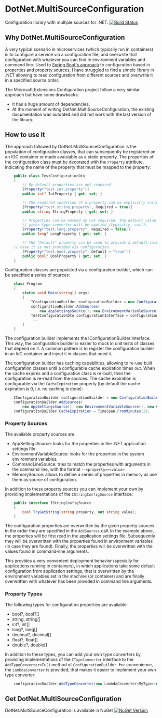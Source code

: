 # DotNet.MultiSourceConfiguration
Configuration library with multiple sources for .NET. [![Build Status](https://travis-ci.org/rubms/DotNet.MultiSourceConfiguration.svg?branch=master)](https://travis-ci.org/rubms/DotNet.MultiSourceConfiguration)

## Why DotNet.MultiSourceConfiguration
A very typical scenario in microservices (which typically run in containers) is to configure a service via a configuration file, and overwrite that configuration with whatever you can find in environment variables and command line. Used to [Spring Boot's approach](http://docs.spring.io/spring-boot/docs/current/reference/html/boot-features-external-config.html) to configuration based in properties and property sources, I have struggled to find a simple library in .NET allowing to read configuration from different sources and overwrite it in a specified source order.

The Microsoft.Extensions.Configuration project follow a very similar approach but have some drawbacks:
* It has a huge amount of dependencies.
* At the moment of writing DotNet.MultiSourceConfiguration, the existing documentation was outdated and did not work with the last version of the library.

## How to use it
The approach followed by DotNet.MultiSourceConfiguration is the population of configuration classes, that can subsequently be registered on an IOC container or made avaialable as a static property. The properties of the configuration class must be decorated with the `Property` attribute, indicating the name of the property that must be mapped to the property:

```C#
    public class TestConfigurationDto
    {
        // By default properties are not required
        [Property("test.int.property")]
        public int? IntProperty { get; set; }

        // The required condition of a property can be explicitly included
        [Property("test.string.property", Required = true)]
        public string StringProperty { get; set; }

        // Properties can be marked as not required. The default value of the
        // given type converter will be applied (typically, null).
        [Property("test.long.property", Required = false)]
        public long? LongProperty { get; set; }

        // The "Default" property can be used to provide a default value in 
	// case it is not provided via configuration.
        [Property("test.bool.property", Default = "true")]
        public bool? BoolProperty { get; set; }
	}
```

Configuration classes are populated via a configuration builder, which can be specified a series of sources:
```C#
    class Program
    {
        static void Main(string[] args)
        {
            IConfigurationBuilder configurationBuilder = new ConfigurationBuilder();
            configurationBuilder.AddSources(
                new AppSettingsSource(), new EnvironmentVariableSource(), new CommandLineSource(args));
            TestConfigurationDto configurationInterface = configurationBuilder.Build<TestConfigurationDto>();
            ...
        }
    }
```

The configuration builder implements the IConfigurationBuilder interface. This way, the configuration builder is easier to mock in unit tests of classes that depend on it. A common pattern is to register the configuration builder in an IoC container and inject it in classes that need it.

The configuration builder has caching capabilities, allowing to re-use built configuration classes until a configurable cache expiration times out. When the cache expires and a configuration class is re-built, then the configuration is re-read from the sources. The cache expiration is configurable via the `CacheExpiration` property (by default the cache expiration is 0, i.e. no caching is done):
```C#
	IConfigurationBuilder configurationBuilder = new ConfigurationBuilder();
	configurationBuilder.AddSources(
		new AppSettingsSource(), new EnvironmentVariableSource(), new CommandLineSource(args));
	configurationBuilder.CacheExpiration = TimeSpan.FromMinutes(2);
```


### Property Sources

The available property sources are:
* AppSettingsSource: looks for the properties in the .NET application settings file.
* EnvironmentVariableSource: looks for the properties in the system environment variables.
* CommandLineSource: tries to match the properties with arguments in the command line, with the format `--<property>=<value>`.
* MemorySource: allows to define a series of properties in memory as use them as source of configuration.

In addition to these property sources you can implement your own by providing implementations of the `IStringConfigSource` interface:
```C#
    public interface IStringConfigSource
    {
        bool TryGetString(string property, out string value);
    }
```

The configuration properties are overwritten by the given property sources in the order they are specified in the `AddSources` call. In the example above, the properties will be first read in the application settings file. Subsequently they will be overwritten with the properties found in environment variables (in case they are found). Finally, the properties will be overwritten with the values found in command-line arguments.

This provides a very convenient deployment behavior (specially for applications running in containers), in which applications take some default configuration from application settings, that is overwritten by the environment variables set in the machine (or container) and are finally overwritten with whatever has been provided in command line arguments.

### Property Types

The following types for configuration properties are available:
* bool?, bool?[]
* string, string[]
* int?, int[]
* long?, long[]
* decimal?, decimal[]
* float?, float[]
* double?, double[]

In addition to these types, you can add your own type converters by providing implementations of the `ITypeConverter` interface to the `AddTypeConverter<T>()` method of `ConfigurationBuilder`. For convenience, the `LambdaConverter` is provided, that makes it easier to implement your own type converter:
```C#
    configurationBuilder.AddTypeConverter(new LambdaConverter<MyType>(null /* Default value */, s => MyType.Parse(s) /* Converter lambda */));
```

## Get DotNet.MultiSourceConfiguration
DotNet.MultiSourceConfiguration is available in NuGet [![NuGet Version](https://img.shields.io/nuget/v/DotNet.MultiSourceConfiguration.svg?style=flat)](https://www.nuget.org/packages/DotNet.MultiSourceConfiguration)
